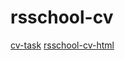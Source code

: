 # rsschool-cv
[cv-task](https://asyacloud.github.io/rsschool-cv/cv)
[rsschool-cv-html](https://asyacloud.github.io/rsschool-cv/)

